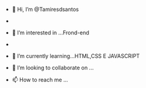 - 👋 Hi, I’m @Tamiresdsantos
-
- 👀 I’m interested in ...Frond-end
- 
- 🌱 I’m currently learning...HTML,CSS E JAVASCRIPT

- 💞️ I’m looking to collaborate on ...
- 📫 How to reach me ...

<!---
Tamiresdsantos/Tamiresdsantos is a ✨ special ✨ repository because its `README.md` (this file) appears on your GitHub profile.
You can click the Preview link to take a look at your changes.
--->
